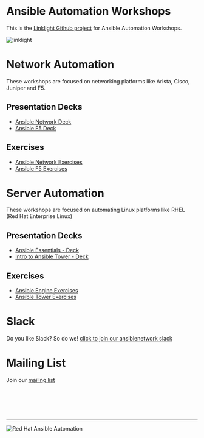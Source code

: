 # Ansible Automation Workshops
This is the [Linklight Github project](https://github.com/network-automation/linklight) for Ansible Automation Workshops.

![linklight](images/linklight.png)

# Network Automation
These workshops are focused on networking platforms like Arista, Cisco, Juniper and F5.

## Presentation Decks

- [Ansible Network Deck](decks/ansible_network.pdf)
- [Ansible F5 Deck](decks/ansible_f5.pdf)

## Exercises

- [Ansible Network Exercises](exercises/networking_v2/README.md)  
- [Ansible F5 Exercises](exercises/ansible_f5/README.md)  

# Server Automation
These workshops are focused on automating Linux platforms like RHEL (Red Hat Enterprise Linux)

## Presentation Decks

- [Ansible Essentials - Deck](decks/ansible-essentials.html)
- [Intro to Ansible Tower - Deck](decks/tower_intro.pdf)

## Exercises

- [Ansible Engine Exercises](exercises/ansible_engine/README.md)  
- [Ansible Tower Exercises](exercises/ansible_tower/README.md)  

# Slack
Do you like Slack?  So do we! [click to join our ansiblenetwork slack](https://join.slack.com/t/ansiblenetwork/shared_invite/enQtMzEyMTcxMTE5NjM3LWIyMmQ4YzNhYTA4MjA2OTRhZDQzMTZkNWZlN2E3NzhhMWQ5ZTdmNmViNjk2M2JkYzJjODhjMjVjMGUxZjc2MWE)

# Mailing List
Join our [mailing list](https://www.redhat.com/mailman/listinfo/linklight)

<br><br><br><br>

 ---
![Red Hat Ansible Automation](images/rh-ansible-automation.png)
<!--stackedit_data:
eyJoaXN0b3J5IjpbMTU1MTg5MTM1NF19
-->
